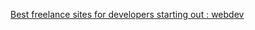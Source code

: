 
[Best freelance sites for developers starting out : webdev](https://old.reddit.com/r/webdev/comments/y38tf4/best_freelance_sites_for_developers_starting_out)
